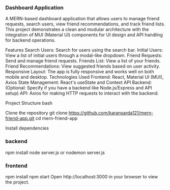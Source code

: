 ### Dashboard Application
A MERN-based dashboard application that allows users to manage friend requests, search users, view friend recommendations, and track friend lists. This project demonstrates a clean and modular architecture with the integration of MUI (Material UI) components for UI design and API handling for backend operations.

Features
Search Users: Search for users using the search bar.
Initial Users: View a list of initial users through a modal-like dropdown.
Friend Requests: Send and manage friend requests.
Friends List: View a list of your friends.
Friend Recommendations: View suggested friends based on user activity.
Responsive Layout: The app is fully responsive and works well on both mobile and desktop.
Technologies Used
Frontend: React, Material UI (MUI), Axios
State Management: React's useState and Context API
Backend: (Optional: Specify if you have a backend like Node.js/Express and API setup)
API: Axios for making HTTP requests to interact with the backend.


Project Structure
bash

Clone the repository
git clone https://github.com/karansarda121/mern-friend-app.git
cd mern-friend-app

Install dependencies

### backend
npm install
node server.js or nodemon server.js

### frontend
npm install
npm start
Open http://localhost:3000 in your browser to view the project.